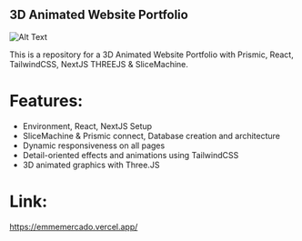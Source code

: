 ## 3D Animated Website Portfolio 

![Alt Text](frontGif/gif)

This is a repository for a 3D Animated Website Portfolio with Prismic, React, TailwindCSS, NextJS THREEJS & SliceMachine.

# Features:
- Environment, React, NextJS Setup
- SliceMachine & Prismic connect, Database creation and architecture
- Dynamic responsiveness on all pages
- Detail-oriented effects and animations using TailwindCSS
- 3D animated graphics with Three.JS

# Link:
https://emmemercado.vercel.app/
